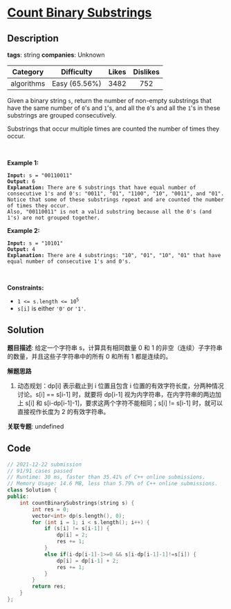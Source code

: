 # [Count Binary Substrings](https://leetcode.com/problems/count-binary-substrings/description/)

## Description

**tags**: string
**companies**: Unknown

|  Category  |  Difficulty   | Likes | Dislikes |
| :--------: | :-----------: | :---: | :------: |
| algorithms | Easy (65.56%) | 3482  |   752    |

<p>Given a binary string <code>s</code>, return the number of non-empty substrings that have the same number of <code>0</code>&#39;s and <code>1</code>&#39;s, and all the <code>0</code>&#39;s and all the <code>1</code>&#39;s in these substrings are grouped consecutively.</p>

<p>Substrings that occur multiple times are counted the number of times they occur.</p>

<p>&nbsp;</p>
<p><strong class="example">Example 1:</strong></p>

<pre><code><strong>Input:</strong> s = &quot;00110011&quot;
<strong>Output:</strong> 6
<strong>Explanation:</strong> There are 6 substrings that have equal number of consecutive 1&#39;s and 0&#39;s: &quot;0011&quot;, &quot;01&quot;, &quot;1100&quot;, &quot;10&quot;, &quot;0011&quot;, and &quot;01&quot;.
Notice that some of these substrings repeat and are counted the number of times they occur.
Also, &quot;00110011&quot; is not a valid substring because all the 0&#39;s (and 1&#39;s) are not grouped together.</code></pre>

<p><strong class="example">Example 2:</strong></p>

<pre><code><strong>Input:</strong> s = &quot;10101&quot;
<strong>Output:</strong> 4
<strong>Explanation:</strong> There are 4 substrings: &quot;10&quot;, &quot;01&quot;, &quot;10&quot;, &quot;01&quot; that have equal number of consecutive 1&#39;s and 0&#39;s.</code></pre>

<p>&nbsp;</p>
<p><strong>Constraints:</strong></p>

<ul>
  <li><code>1 &lt;= s.length &lt;= 10<sup>5</sup></code></li>
  <li><code>s[i]</code> is either <code>&#39;0&#39;</code> or <code>&#39;1&#39;</code>.</li>
</ul>



## Solution

**题目描述**: 给定一个字符串 s，计算具有相同数量 0 和 1 的非空（连续）子字符串的数量，并且这些子字符串中的所有 0 和所有 1 都是连续的。

**解题思路**

1. 动态规划：dp[i] 表示截止到 i 位置且包含 i 位置的有效字符长度，分两种情况讨论。s[i] == s[i-1] 时，就要将 dp[i-1] 视为内字符串，在内字符串的两边加上 s[i] 和 s[i-dp[i-1]-1]，要求这两个字符不能相同；s[i] != s[i-1] 时，就可以直接视作长度为 2 的有效字符串。

**关联专题**: undefined

## Code

```cpp
// 2021-12-22 submission
// 91/91 cases passed
// Runtime: 30 ms, faster than 35.41% of C++ online submissions.
// Memory Usage: 14.6 MB, less than 5.79% of C++ online submissions.
class Solution {
public:
    int countBinarySubstrings(string s) {
        int res = 0;
        vector<int> dp(s.length(), 0);
        for (int i = 1; i < s.length(); i++) {
            if (s[i] != s[i-1]) {
                dp[i] = 2;
                res += 1;
            }
            else if(i-dp[i-1]-1>=0 && s[i-dp[i-1]-1]!=s[i]) {
                dp[i] = dp[i-1] + 2;
                res += 1;
            }
        }
        return res;
    }
};
```
